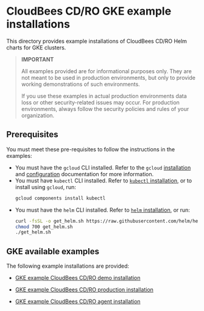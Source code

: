 
# CloudBees CD/RO GKE example installations <a name="cdro-gke-example"/>

This directory provides example installations of CloudBees CD/RO Helm charts for GKE clusters.

>**IMPORTANT** 
> 
>All examples provided are for informational purposes only. They are not meant to be used in production environments, but only to provide working demonstrations of such environments. 
> 
>If you use these examples in actual production environments data loss or other security-related issues may occur. For production environments, always follow the security policies and rules of your organization.  

## Prerequisites <a name="cdro-gke-example-prerequisites "/>

You must meet these pre-requisites to follow the instructions in the examples:

- You must have the `gcloud` CLI installed. Refer to the `gcloud` [installation](https://cloud.google.com/sdk/docs/install) and [configuration](https://cloud.google.com/sdk/docs/initializing) documentation for more information.
- You must have `kubectl` CLI installed. Refer to [`kubectl` installation](https://kubernetes.io/docs/tasks/tools/#kubectl), or to install using `gcloud`, run:
     ```bash
    gcloud components install kubectl
     ```
- You must have the `helm` CLI installed. Refer to [`helm` installation](https://helm.sh/docs/intro/install/), or run:
    ```bash
    curl -fsSL -o get_helm.sh https://raw.githubusercontent.com/helm/helm/main/scripts/get-helm-3
    chmod 700 get_helm.sh
    ./get_helm.sh
  ```

## GKE available examples <a name="cdro-gke-available-examples"/>

The following example installations are provided: 

* [GKE example CloudBees CD/RO demo installation](demo.md)

* [GKE example CloudBees CD/RO production installation](prod.md)

* [GKE example CloudBees CD/RO agent installation](agents.md)
